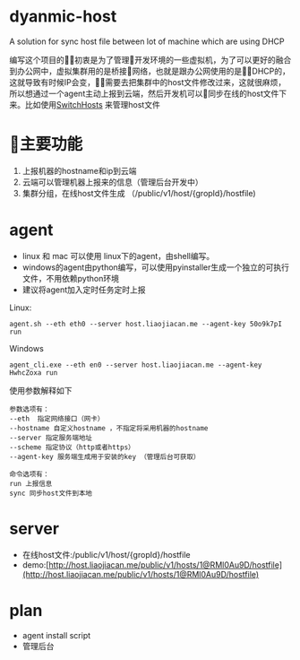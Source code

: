 # dyanmic-host
A solution for sync host file between lot of machine which are using DHCP

编写这个项目的初衷是为了管理开发环境的一些虚拟机，为了可以更好的融合到办公网中，虚拟集群用的是桥接网络，也就是跟办公网使用的是DHCP的，这就导致有时候IP会变，需要去把集群中的host文件修改过来，这就很麻烦，所以想通过一个agent主动上报到云端，然后开发机可以同步在线的host文件下来。比如使用[SwitchHosts](https://github.com/oldj/SwitchHosts) 来管理host文件

# 主要功能
1. 上报机器的hostname和ip到云端
2. 云端可以管理机器上报来的信息（管理后台开发中）
3. 集群分组，在线host文件生成 （/public/v1/host/{gropId}/hostfile)

# agent

- linux 和 mac 可以使用 linux下的agent，由shell编写。
- windows的agent由python编写，可以使用pyinstaller生成一个独立的可执行文件，不用依赖python环境
- 建议将agent加入定时任务定时上报

Linux:
```
agent.sh --eth eth0 --server host.liaojiacan.me --agent-key 50o9k7pI run
```
Windows
```
agent_cli.exe --eth en0 --server host.liaojiacan.me --agent-key HwhcZoxa run
```

使用参数解释如下
```
参数选项有：
--eth  指定网络接口（网卡）
--hostname 自定义hostname ，不指定将采用机器的hostname
--server 指定服务端地址
--scheme 指定协议（http或者https）
--agent-key 服务端生成用于安装的key （管理后台可获取）

命令选项有：
run 上报信息
sync 同步host文件到本地

```

# server

- 在线host文件:/public/v1/host/{gropId}/hostfile
- demo:[http://host.liaojiacan.me/public/v1/hosts/1@RMl0Au9D/hostfile](http://host.liaojiacan.me/public/v1/hosts/1@RMl0Au9D/hostfile)

# plan
- agent install script
- 管理后台




